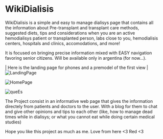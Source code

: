 # WikiDialisis
WikiDialisis is a simple and easy to manage dialisys page that contains all the information about Pre-transplant and transplant care methods, suggested diets, tips and considerations when you are an active hemodialisys patient or transplanted person, labs close to you, hemodialisis centers, hospitals and clinics, accomodations, and more!

It is focused on bringing precise information mixed with EASY navigation favoring senior citizens.
Will be available only in argentina (for now...).

| Here is the landing page for phones and a premodel of the first view |
![LandingPage](https://github.com/user-attachments/assets/e359dced-0cef-472f-9339-531edccc6fc2)

![HomePage](https://github.com/user-attachments/assets/6ccff04c-eae6-4bc6-89a1-d2150662f595)

![queEs](https://github.com/user-attachments/assets/6856f1be-932b-4698-9aa8-f3e2786df906)

The Project consist in an informative web page that gives the information directely from patients and doctors to the user.
With a blog for them to chat and give other opinions and tips to each other (like, how to manage dead times while in dialisys;
or what you cannot eat while doing certain medical studies)

Hope you like this project as much as me.
Love from here <3 
Red <3
